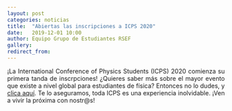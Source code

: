 ```yaml
---
layout: post
categories: noticias
title:  "Abiertas las inscripciones a ICPS 2020"
date:   2019-12-01 10:00
author: Equipo Grupo de Estudiantes RSEF
gallery: 
redirect_from:
---
```

<p style="text-align: justify">
  ¡La International Conference of Physics Students (ICPS) 2020 comienza su primera tanda de inscrpciones! ¿Quieres saber más sobre el mayor evento que existe a nivel global para estudiantes de física? Entonces no lo dudes, y <a href="/eventos-internacionales/2020/08/09/ICPS2020/">clica aquí</a>.   Te lo aseguramos, toda ICPS es una experiencia inolvidable.
  ¡Ven a vivir la próxima con nostr@s!
</p> 

